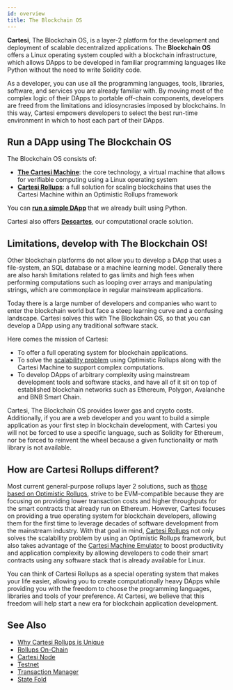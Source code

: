 ```yaml
---
id: overview
title: The Blockchain OS
---
```


**Cartesi**, The Blockchain OS, is a layer-2 platform for the development and deployment of scalable decentralized applications. The **Blockchain OS** offers a Linux operating system coupled with a blockchain infrastructure, which allows DApps to be developed in familiar programming languages like Python without the need to write Solidity code.

As a developer, you can use all the programming languages, tools, libraries, software, and services you are already familiar with. By moving most of the complex logic of their DApps to portable off-chain components, developers are freed from the limitations and idiosyncrasies imposed by blockchains. In this way, Cartesi empowers developers to select the best run-time environment in which to host each part of their DApps.

## Run a DApp using The Blockchain OS

The Blockchain OS consists of:
* [**The Cartesi Machine**](../machine/overview): the core technology, a virtual machine that allows for verifiable computing using a Linux operating system
* [**Cartesi Rollups**](../cartesi-rollups/overview): a full solution for scaling blockchains that uses the Cartesi Machine within an Optimistic Rollups framework

You can [**run a simple DApp**](../build-dapps/run-dapp) that we already built using Python.

Cartesi also offers [**Descartes**](../descartes/overview), our computational oracle solution.

## Limitations, develop with The Blockchain OS!

Other blockchain platforms do not allow you to develop a DApp that uses a file-system, an SQL database or a machine learning model. Generally there are also harsh limitations related to gas limits and high fees when performing computations such as looping over arrays and manipulating strings, which are commonplace in regular mainstream applications.

Today there is a large number of developers and companies who want to enter the blockchain world but face a steep learning curve and a confusing landscape. Cartesi solves this with The Blockchain OS, so that you can develop a DApp using any traditional software stack.

Here comes the mission of Cartesi:

* To offer a full operating system for blockchain applications.
* To solve the [scalability problem](../new-to-cartesi/scalability) using Optimistic Rollups along with the Cartesi Machine to support complex computations.
* To develop DApps of arbitrary complexity using mainstream development tools and software stacks, and have all of it sit on top of established blockchain networks such as Ethereum, Polygon, Avalanche and BNB Smart Chain.

Cartesi, The Blockchain OS provides lower gas and crypto costs. Additionally, if you are a web developer and you want to build a simple application as your first step in blockchain development, with Cartesi you will not be forced to use a specific language, such as Solidity for Ethereum, nor be forced to reinvent the wheel because a given functionality or math library is not available.

## How are Cartesi Rollups different?

Most current general-purpose rollups layer 2 solutions, such as [those based on Optimistic Rollups](https://ethereum.org/en/developers/docs/scaling/optimistic-rollups/#use-optimistic-rollups), strive to be EVM-compatible because they are focusing on providing lower transaction costs and higher throughputs for the smart contracts that already run on Ethereum. However, Cartesi focuses on providing a true operating system for blockchain developers, allowing them for the first time to leverage decades of software development from the mainstream industry. With that goal in mind, [Cartesi Rollups](../cartesi-rollups/overview) not only solves the scalability problem by using an Optimistic Rollups framework, but also takes advantage of the [Cartesi Machine Emulator](../machine/overview) to boost productivity and application complexity by allowing developers to code their smart contracts using any software stack that is already available for Linux.

You can think of Cartesi Rollups as a special operating system that makes your life easier, allowing you to create computationally heavy DApps while providing you with the freedom to choose the programming languages, libraries and tools of your preference. At Cartesi, we believe that this freedom will help start a new era for blockchain application development.

## See Also

* [Why Cartesi Rollups is Unique](https://medium.com/cartesi/scalable-smart-contracts-on-ethereum-built-with-mainstream-software-stacks-8ad6f8f17997)
* [Rollups On-Chain](https://medium.com/cartesi/rollups-on-chain-d749744a9cb3)
* [Cartesi Node](https://medium.com/cartesi/rollups-cartesi-node-3000b3ffec74)
* [Testnet](https://medium.com/cartesi/cartesi-rollups-rollout-testnet-40c90d10c2f1)
* [Transaction Manager](https://medium.com/cartesi/cartesi-rollups-rollout-transaction-manager-4a49af15d6b9)
* [State Fold](https://medium.com/cartesi/state-fold-cfe5f4d79639)
